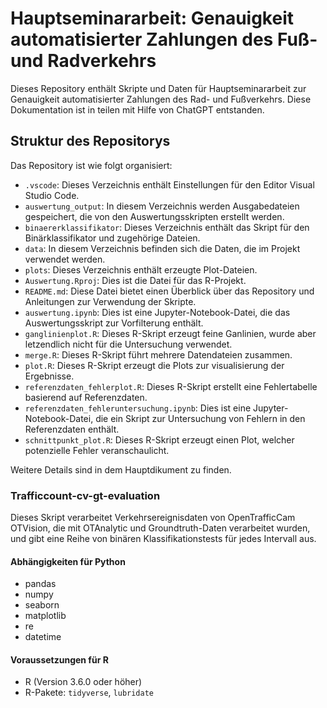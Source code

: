 # Hauptseminararbeit: Genauigkeit automatisierter Zahlungen des Fuß- und Radverkehrs

Dieses Repository enthält Skripte und Daten für Hauptseminararbeit zur Genauigkeit automatisierter Zahlungen des Rad- und Fußverkehrs.
Diese Dokumentation ist in teilen mit Hilfe von ChatGPT entstanden.

## Struktur des Repositorys

Das Repository ist wie folgt organisiert:

- `.vscode`: Dieses Verzeichnis enthält Einstellungen für den Editor Visual Studio Code.
- `auswertung_output`: In diesem Verzeichnis werden Ausgabedateien gespeichert, die von den Auswertungsskripten erstellt werden.
- `binaererklassifikator`: Dieses Verzeichnis enthält das Skript für den Binärklassifikator und zugehörige Dateien.
- `data`: In diesem Verzeichnis befinden sich die Daten, die im Projekt verwendet werden.
- `plots`: Dieses Verzeichnis enthält erzeugte Plot-Dateien.
- `Auswertung.Rproj`: Dies ist die Datei für das R-Projekt.
- `README.md`: Diese Datei bietet einen Überblick über das Repository und Anleitungen zur Verwendung der Skripte.
- `auswertung.ipynb`: Dies ist eine Jupyter-Notebook-Datei, die das Auswertungsskript zur Vorfilterung enthält.
- `ganglinienplot.R`: Dieses R-Skript erzeugt feine Ganlinien, wurde aber letzendlich nicht für die Untersuchung verwendet.
- `merge.R`: Dieses R-Skript führt mehrere Datendateien zusammen.
- `plot.R`: Dieses R-Skript erzeugt die Plots zur visualisierung der Ergebnisse.
- `referenzdaten_fehlerplot.R`: Dieses R-Skript erstellt eine Fehlertabelle basierend auf Referenzdaten.
- `referenzdaten_fehleruntersuchung.ipynb`: Dies ist eine Jupyter-Notebook-Datei, die ein Skript zur Untersuchung von Fehlern in den Referenzdaten enthält.
- `schnittpunkt_plot.R`: Dieses R-Skript erzeugt einen Plot, welcher potenzielle Fehler veranschaulicht.

Weitere Details sind in dem Hauptdikument zu finden.

### Trafficcount-cv-gt-evaluation

Dieses Skript verarbeitet Verkehrsereignisdaten von OpenTrafficCam OTVision, die mit OTAnalytic und Groundtruth-Daten verarbeitet wurden, und gibt eine Reihe von binären Klassifikationstests für jedes Intervall aus.

#### Abhängigkeiten für Python

  * pandas
  * numpy
  * seaborn
  * matplotlib
  * re
  * datetime

#### Voraussetzungen für R
  * R (Version 3.6.0 oder höher)
  * R-Pakete: `tidyverse`, `lubridate`
